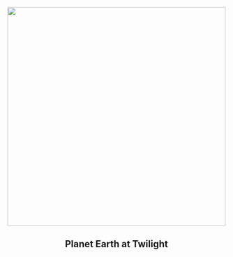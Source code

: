 
<p align="center"><img src="https://apod.nasa.gov/apod/image/2412/ISS002-E-7377_1024c.jpg" width="500" height="500"></p>
<h2 align="center"> Planet Earth at Twilight </h2>
